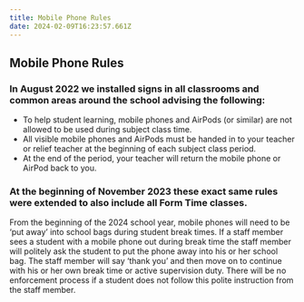 ```yaml
---
title: Mobile Phone Rules
date: 2024-02-09T16:23:57.661Z
---
```

## Mobile Phone Rules

### In August 2022 we installed signs in all classrooms and common areas around the school advising the following:
- To help student learning, mobile phones and AirPods (or similar) are not allowed to be used during subject class time.
- All visible mobile phones and AirPods must be handed in to your teacher or relief teacher at the beginning of each subject class period.
- At the end of the period, your teacher will return the mobile phone or AirPod back to you.

### At the beginning of November 2023 these exact same rules were extended to also include all Form Time classes.
From the beginning of the 2024 school year, mobile phones will need to be ‘put away’ into school bags during student break times. If a staff member sees a student with a mobile phone out during break time the staff member will politely ask the student to put the phone away into his or her school bag. The staff member will say ‘thank you’ and then move on to continue with his or her own break time or active supervision duty. There will be no enforcement process if a student does not follow this polite instruction from the staff member.
